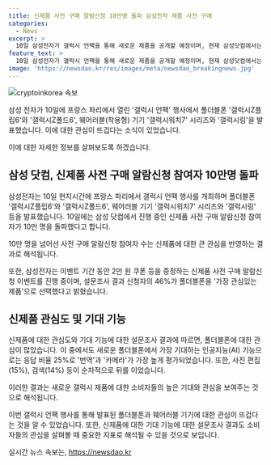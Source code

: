 ```yaml
---
title: 신제품 사전 구매 알람신청 10만명 돌파 삼성전자 제품 사전 구매
categories:
  - News
excerpt: >
  10일 삼성전자가 갤럭시 언팩을 통해 새로운 제품을 공개할 예정이며, 현재 삼성닷컴에서는 신제품 사전 구매 알람신청을 받고 있습니다. 10일만에 이 알람신청 참여자가 10만 명을 돌파했습니다. 신제품으로는 폴더블폰 갤럭시Z플립6과 갤럭시Z폴드6, 웨어러블 기기 갤럭시워치7 시리즈와 갤럭시링 등을 공개할 예정이며, 폴더블폰에 가장 관심이 있는 신청자가 46%로 나타났습니다. 특히, 인공지능 기능으로는 번역과 카메라에 대한 기대가 높은 것으로 나타났습니다.
feature_text: >
  10일 삼성전자가 갤럭시 언팩을 통해 새로운 제품을 공개할 예정이며, 현재 삼성닷컴에서는 신제품 사전 구매 알람신청을 받고 있습니다. 10일만에 이 알람신청 참여자가 10만 명을 돌파했습니다. 신제품으로는 폴더블폰 갤럭시Z플립6과 갤럭시Z폴드6, 웨어러블 기기 갤럭시워치7 시리즈와 갤럭시링 등을 공개할 예정이며, 폴더블폰에 가장 관심이 있는 신청자가 46%로 나타났습니다. 특히, 인공지능 기능으로는 번역과 카메라에 대한 기대가 높은 것으로 나타났습니다.
image: 'https://newsdao.kr/res/images/meta/newsdao_breakingnews.jpg'
---
```


<p><img src="https://newsdao.kr/res/images/meta/newsdao_breakingnews.jpg" alt="cryptoinkorea 속보" /></p>

<p>삼성 전자가 10일에 프랑스 파리에서 열린 '갤럭시 언팩' 행사에서 폴더블폰 '갤럭시Z플립6'와 '갤럭시Z폴드6', 웨어러블(착용형) 기기 '갤럭시워치7' 시리즈와 '갤럭시링'을 발표했습니다. 이에 대한 관심이 뜨겁다는 소식이 있었습니다. </p>

<p>이에 대한 자세한 정보를 살펴보도록 하겠습니다. </p>

<h2 data-ke-size="size26">삼성 닷컴, 신제품 사전 구매 알람신청 참여자 10만명 돌파</h2>

<p>삼성전자는 10일 현지시간에 프랑스 파리에서 갤럭시 언팩 행사를 개최하며 폴더블폰 '갤럭시Z플립6'와 '갤럭시Z폴드6', 웨어러블 기기 '갤럭시워치7' 시리즈와 '갤럭시링' 등을 발표했습니다. 10일에는 삼성 닷컴에서 진행 중인 신제품 사전 구매 알람신청 참여자가 10만 명을 돌파했다고 합니다.</p>

<p data-ke-size="size16">10만 명을 넘어선 사전 구매 알람신청 참여자 수는 신제품에 대한 큰 관심을 반영하는 결과로 해석됩니다.</p>

<p>또한, 삼성전자는 이벤트 기간 동안 2만 원 쿠폰 등을 증정하는 신제품 사전 구매 알람신청 이벤트를 진행 중이며, 설문조사 결과 신청자의 46%가 폴더블폰을 '가장 관심있는 제품'으로 선택했다고 밝혔습니다. </p>

<h2 data-ke-size="size26">신제품 관심도 및 기대 기능</h2>

<p>신제품에 대한 관심도와 기대 기능에 대한 설문조사 결과에 따르면, 폴더블폰에 대한 관심이 많았습니다. 이 중에서도 새로운 폴더블폰에서 가장 기대하는 인공지능(AI) 기능으로는 응답 비율 25%로 '번역'과 '카메라'가 가장 높게 평가되었습니다. 또한, 사진 편집(15%), 검색(14%) 등이 순차적으로 뒤를 이었습니다.</p>

<p data-ke-size="size16">이러한 결과는 새로운 갤럭시 제품에 대한 소비자들의 높은 기대와 관심을 보여주는 것으로 해석됩니다.</p>

<p>이번 갤럭시 언팩 행사를 통해 발표된 폴더블폰과 웨어러블 기기에 대한 관심이 뜨겁다는 것을 알 수 있었습니다. 또한, 신제품에 대한 기대 기능에 대한 설문조사 결과도 소비자들의 관심을 살펴볼 때 중요한 지표로 해석될 수 있을 것으로 보입니다.</p>
실시간 뉴스 속보는, <a href="https://newsdao.kr" rel="dofollow">https://newsdao.kr</a>


